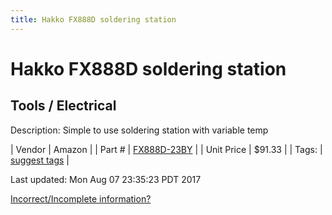 ```yaml
---
title: Hakko FX888D soldering station
---
```


# Hakko FX888D soldering station
## Tools / Electrical
Description: 	Simple to use soldering station with variable temp 

| Vendor | Amazon | 
| Part # | [FX888D-23BY](http://www.amazon.com/Hakko-FX888D-23BY-Digital-Soldering-FX-888D/dp/B00ANZRT4M) | 
| Unit Price | $91.33 | 
| Tags: | [suggest tags](https://docs.google.com/forms/d/e/1FAIpQLSeWyY8v3RgOty-MyWmh9U0iivNYN_molChYyS-0U-o-kOAv_g/viewform) | 

Last updated: Mon Aug 07 23:35:23 PDT 2017

 [Incorrect/Incomplete information?](https://docs.google.com/forms/d/e/1FAIpQLSeWyY8v3RgOty-MyWmh9U0iivNYN_molChYyS-0U-o-kOAv_g/viewform)
